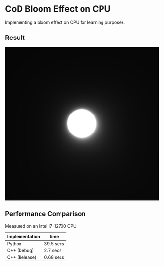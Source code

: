 # CoD Bloom Effect on CPU

Implementing a bloom effect on CPU for learning purposes.

## Result

![output](output.png)

## Performance Comparison

Measured on an Intel i7-12700 CPU

| Implementation | time      |
| -------------- | --------- |
| Python         | 39.5 secs |
| C++ (Debug)    | 2.7 secs  |
| C++ (Release)  | 0.68 secs |

